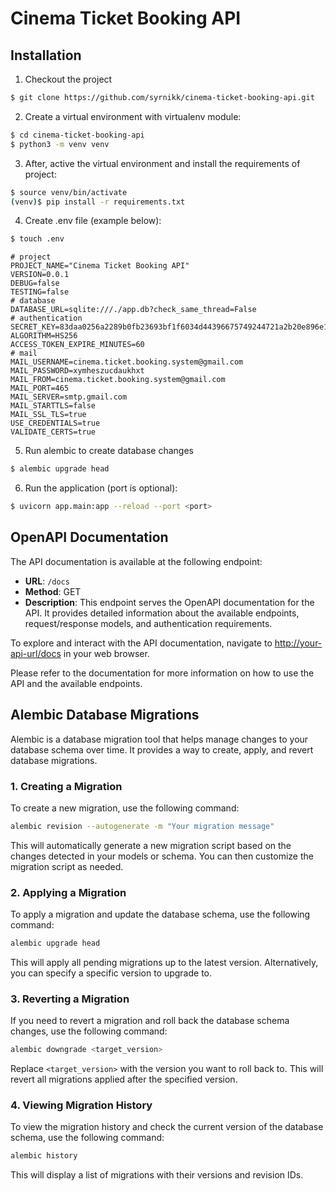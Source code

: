 # Cinema Ticket Booking API

## Installation
1. Checkout the project
```bash
$ git clone https://github.com/syrnikk/cinema-ticket-booking-api.git
```
2. Create a virtual environment with virtualenv module:
```bash
$ cd cinema-ticket-booking-api
$ python3 -m venv venv
```
3. After, active the virtual environment and install the requirements of project:
```bash
$ source venv/bin/activate
(venv)$ pip install -r requirements.txt
```
4. Create .env file (example below):
```bash
$ touch .env
```
```dotenv
# project
PROJECT_NAME="Cinema Ticket Booking API"
VERSION=0.0.1
DEBUG=false
TESTING=false
# database
DATABASE_URL=sqlite:///./app.db?check_same_thread=False
# authentication
SECRET_KEY=83daa0256a2289b0fb23693bf1f6034d44396675749244721a2b20e896e11662
ALGORITHM=HS256
ACCESS_TOKEN_EXPIRE_MINUTES=60
# mail
MAIL_USERNAME=cinema.ticket.booking.system@gmail.com
MAIL_PASSWORD=xymheszucdaukhxt
MAIL_FROM=cinema.ticket.booking.system@gmail.com
MAIL_PORT=465
MAIL_SERVER=smtp.gmail.com
MAIL_STARTTLS=false
MAIL_SSL_TLS=true
USE_CREDENTIALS=true
VALIDATE_CERTS=true
```
5. Run alembic to create database changes
```bash
$ alembic upgrade head
```

6. Run the application (port is optional):
```bash
$ uvicorn app.main:app --reload --port <port>
```

## OpenAPI Documentation

The API documentation is available at the following endpoint:

- **URL**: `/docs`
- **Method**: GET
- **Description**: This endpoint serves the OpenAPI documentation for the API. It provides detailed information about the available endpoints, request/response models, and authentication requirements.

To explore and interact with the API documentation, navigate to [http://your-api-url/docs](http://your-api-url/docs) in your web browser.

Please refer to the documentation for more information on how to use the API and the available endpoints.


## Alembic Database Migrations

Alembic is a database migration tool that helps manage changes to your database schema over time. It provides a way to create, apply, and revert database migrations.

### 1. Creating a Migration

To create a new migration, use the following command:
```sh
alembic revision --autogenerate -m "Your migration message"
```

This will automatically generate a new migration script based on the changes detected in your models or schema. You can then customize the migration script as needed.

### 2. Applying a Migration

To apply a migration and update the database schema, use the following command:

```sh
alembic upgrade head
```

This will apply all pending migrations up to the latest version. Alternatively, you can specify a specific version to upgrade to.

### 3. Reverting a Migration

If you need to revert a migration and roll back the database schema changes, use the following command:

```sh
alembic downgrade <target_version>
```

Replace `<target_version>` with the version you want to roll back to. This will revert all migrations applied after the specified version.

### 4. Viewing Migration History

To view the migration history and check the current version of the database schema, use the following command:

```sh
alembic history
```

This will display a list of migrations with their versions and revision IDs.